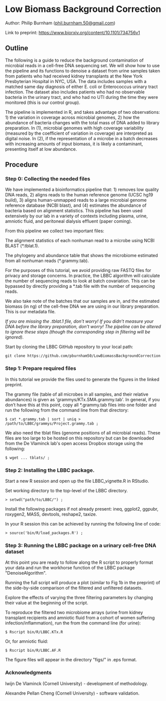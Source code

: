 # Low Biomass Background Correction

Author: Philip Burnham (phil.burnham.50@gmail.com)

Link to preprint: https://www.biorxiv.org/content/10.1101/734756v1

## Outline

The following is a guide to reduce the background contamination of microbial reads in a cell-free DNA sequencing set. We will show how to use the pipeline and its functions to denoise a dataset from urine samples taken from patients who had received kidney transplants at the New York Presbyterian Hospital in NYC, USA. The data includes samples with a matched same day diagnosis of either E. coli or Enterococcus urinary tract infection. The dataset also includes patients who had no observable bacteria in the urinary tract, and who had no UTI during the time they were monitored (this is our control group).

The pipeline is implemented in R, and takes advantage of two observations: 1) the variation in coverage across microbial genomes, 2) how the abundance of bacteria changes with the total mass of DNA added to library preparation. In (1), microbial genomes with high coverage variability (measured by the coefficient of variation in coverage) are interpreted as digital noise. In (2), if the representation of a microbe in a batch decreases with increasing amounts of input biomass, it is likely a contaminant, presenting itself at low abundance.

## Procedure

### Step 0: Collecting the needed files

We have implemented a bioinformatics pipeline that: 1) removes low quality DNA reads, 2) aligns reads to the human reference genome (UCSC hg19 build), 3) aligns human-unmapped reads to a large microbial genome reference database (NCBI blast), and (4) estimates the abundance of bacteria based on alignment statistics. This pipeline has been used extensively by our lab in a variety of contexts including plasma, urine, amniotic fluid, and peritoneal dialysis effluent (paper coming).

From this pipeline we collect two important files:

The alignment statistics of each nonhuman read to a microbe using NCBI BLAST (\*.tblat.1).

The phylogeny and abundance table that shows the microbiome estimated from all nonhuman reads (\*.grammy.tab).


For the purposes of this tutorial, we avoid providing raw FASTQ files for privacy and storage concerns. In practice, the LBBC algorithm will calculate the number of sequencing reads to look at batch covariation. This can be bypassed by directly providing a \*.tab file with the number of sequencing reads.

We also take note of the batches that our samples are in, and the estimated biomass (in ng) of the cell-free DNA we are using in our library preparation. This is our metadata file.

*If you are missing the .tblat.1 file, don’t worry! If you didn’t measure your DNA before the library preparation, don’t worry! The pipeline can be altered to ignore these steps (though the corresponding step in filtering will be ignored).*

Start by cloning the LBBC GitHub repository to your local path:

```
git clone https://github.com/pburnham50/LowBiomassBackgroundCorrection
```

### Step 1: Prepare required files

In this tutorial we provide the files used to generate the figures in the linked preprint.

The grammy file (table of all microbes in all samples, and their relative abundances) is given as 'grammys/KTx.SMA.grammy.tab'.
In general, if you don’t have this at this point, copy all \*.grammy.tab files into one folder and run the following from the command line from that directory:

```
$ cat *.grammy.tab | sort | uniq > /path/to/LBBC/grammys/Project.grammy.tab ;
```

We also need the tblat files (genome positions of all microbial reads). These files are too large to be hosted on this repository but can be downloaded from the De Vlaminck lab's open access Dropbox storage using the following:

```
$ wget ... tblats/ ;
```

### Step 2: Installing the LBBC package.

Start a new R session and open up the file LBBC_vignette.R in RStudio.

Set working directory to the top-level of the LBBC directory.

```
> setwd("path/to/LBBC/") ;
```

Install the following packages if not already present:
ineq, ggplot2, ggpubr, roxygen2, MASS, devtools, reshape2, taxize.

In your R session this can be achieved by running the following line of code:

```
> source('bin/R/load_packages.R') ;
```

### Step 3: Running the LBBC package on a urinary cell-free DNA dataset

At this point you are ready to follow along the R script to properly format your data and run the workhorse function of the LBBC package "DenoiseAlgorithm".

Running the full script will produce a plot (similar to Fig 1b in the preprint) of the side-by-side comparison of the filtered and unfiltered datasets.

Explore the effects of varying the three filtering parameters by changing their value at the beginning of the script.

To reproduce the filtered two microbiome arrays (urine from kidney transplant recipients and amniotic fluid from a cohort of women suffering infection/inflammation), run the from the command line (for urine):

```
$ Rscript bin/R/LBBC.KTx.R
```

Or, for amniotic fluid:
```
$ Rscript bin/R/LBBC.AF.R
```
The figure files will appear in the directory "figs/" in .eps format.


### Acknowledgments

Iwijn De Vlaminck (Cornell University) - development of methodology.

Alexandre Pellan Cheng (Cornell University) - software validation.
